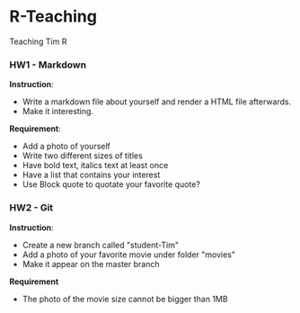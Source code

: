 # R-Teaching
Teaching Tim R



### HW1 - Markdown

**Instruction**: 

 - Write a markdown file about yourself and render a HTML file afterwards. 
 - Make it interesting.

**Requirement**: 

 - Add a photo of yourself
 - Write two different sizes of titles
 - Have bold text, italics text at least once
 - Have a list that contains your interest
 - Use Block quote to quotate your favorite quote?
 


### HW2 - Git

**Instruction**: 

 - Create a new branch called "student-Tim"
 - Add a photo of your favorite movie under folder "movies"
 - Make it appear on the master branch
 
**Requirement**

 - The photo of the movie size cannot be bigger than 1MB
 
